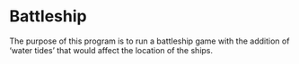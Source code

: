 # Battleship
The purpose of this program is to run a battleship game with the addition of ‘water tides’ that would affect the location of the ships.
